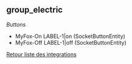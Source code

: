 ## group_electric

*Buttons*
- MyFox-On LABEL-1|on (SocketButtonEntity)
- MyFox-Off LABEL-1|off (SocketButtonEntity)


[Retour liste des integrations](../integration.md)
